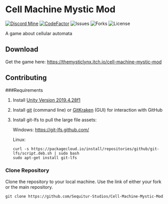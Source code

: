 # Cell Machine Mystic Mod

[![Discord Mine](https://img.shields.io/discord/791818283867045941?label=chat&logo=discord&logoColor=white)](https://discord.gg/AcPpgxctAE)
[![CodeFactor](https://www.codefactor.io/repository/github/sequitur-studios/cell-machine-mystic-mod/badge)](https://www.codefactor.io/repository/github/sequitur-studios/cell-machine-mystic-mod)
![Issues](https://img.shields.io/github/issues/Sequitur-Studios/Cell-Machine-Mystic-Mod)
![Forks](https://img.shields.io/github/forks/Sequitur-Studios/Cell-Machine-Mystic-Mod)
![License](https://img.shields.io/github/license/Sequitur-Studios/Cell-Machine-Mystic-Mod)

A game about cellular automata

## Download

Get the game here: https://themysticlynx.itch.io/cell-machine-mystic-mod

## Contributing

###Requirements

1. Install [Unity Version 2019.4.28f1](https://unity3d.com/de/unity/qa/lts-releases)
2. Install [git](https://git-scm.com/) (command line) or [GitKraken](https://www.gitkraken.com/) (GUI) for interaction with GitHub
3. Install git-lfs to pull the large file assets:

    Windows:
    https://git-lfs.github.com/
    
    Linux:
    ```
    curl -s https://packagecloud.io/install/repositories/github/git-lfs/script.deb.sh | sudo bash
    sudo apt-get install git-lfs
    ```

### Clone Repository

Clone the repository to your local machine. Use the link of either your fork or the main repository.
```
git clone https://github.com/Sequitur-Studios/Cell-Machine-Mystic-Mod
```
